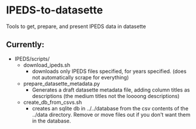 # IPEDS-to-datasette
Tools to get, prepare, and present IPEDS data in datasette

## Currently:

- IPEDS/scripts/
    - download_ipeds.sh 
        - downloads only IPEDS files specified, for years specified. (does not automatically scrape for everything)
    - prepare_datasette_metadata.py 
        - Generates a draft datasette metadata file, adding column titles as descriptions (the medium titles not the loooong descriptions)  
    - create_db_from_csvs.sh
        - creates an sqlite db in ../../database from the csv contents of the ../data directory. Remove or move files out if you don't want them in the database. 
